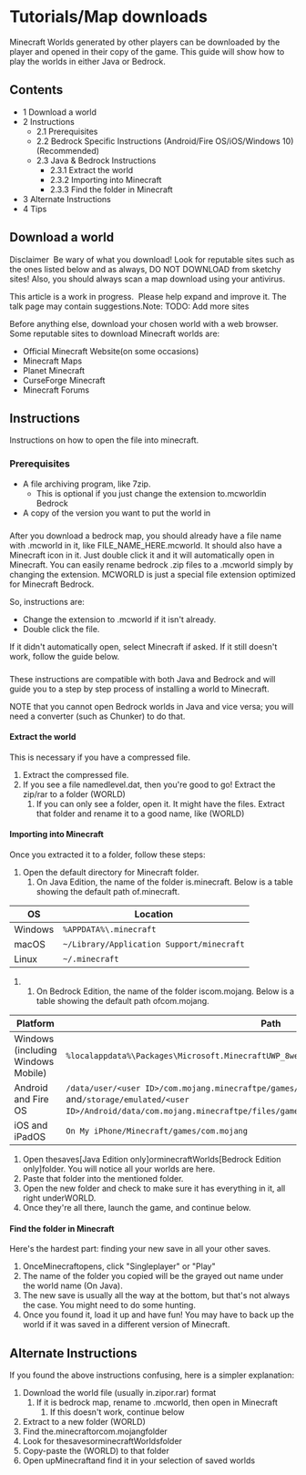 # Tutorials/Map downloads
Minecraft Worlds generated by other players can be downloaded by the player and opened in their copy of the game. This guide will show how to play the worlds in either Java or Bedrock.

## Contents
- 1 Download a world
- 2 Instructions
	- 2.1 Prerequisites
	- 2.2 Bedrock Specific Instructions (Android/Fire OS/iOS/Windows 10) (Recommended)
	- 2.3 Java & Bedrock Instructions
		- 2.3.1 Extract the world
		- 2.3.2 Importing into Minecraft
		- 2.3.3 Find the folder in Minecraft
- 3 Alternate Instructions
- 4 Tips

## Download a world



Disclaimer 
Be wary of what you download! Look for reputable sites such as the ones listed below and as always, DO NOT DOWNLOAD from sketchy sites! Also, you should always scan a map download using your antivirus.



  

This article is a work in progress. 
Please help expand and improve it. The talk page may contain suggestions.Note: TODO: Add more sites


Before anything else, download your chosen world with a web browser.
Some reputable sites to download Minecraft worlds are:

- Official Minecraft Website(on some occasions)
- Minecraft Maps
- Planet Minecraft
- CurseForge Minecraft
- Minecraft Forums

## Instructions
Instructions on how to open the file into minecraft.

### Prerequisites
- A file archiving program, like 7zip.
	- This is optional if you just change the extension to.mcworldin Bedrock
- A copy of the version you want to put the world in

### 
After you download a bedrock map, you should already have a file name with .mcworld in it, like FILE_NAME_HERE.mcworld. It should also have a Minecraft icon in it. Just double click it and it will automatically open in Minecraft. 
You can easily rename bedrock .zip files to a .mcworld simply by changing the extension. MCWORLD is just a special file extension optimized for Minecraft Bedrock.

So, instructions are:

- Change the extension to .mcworld if it isn't already.
- Double click the file.

If it didn't automatically open, select Minecraft if asked. If it still doesn't work, follow the guide below.

### 
These instructions are compatible with both Java and Bedrock and will guide you to a step by step process of installing a world to Minecraft.

NOTE that you cannot open Bedrock worlds in Java and vice versa; you will need a converter (such as Chunker) to do that.

#### Extract the world
This is necessary if you have a compressed file.

1. Extract the compressed file.
2. If you see a file namedlevel.dat, then you're good to go! Extract the zip/rar to a folder (WORLD)
	1. If you can only see a folder, open it. It might have the files. Extract that folder and rename it to a good name, like (WORLD)

#### Importing into Minecraft
Once you extracted it to a folder, follow these steps:

1. Open the default directory for Minecraft folder.
	1. On Java Edition, the name of the folder is.minecraft. Below is a table showing the default path of.minecraft.

| OS      | Location                                  |
|---------|-------------------------------------------|
| Windows | `%APPDATA%\.minecraft`                    |
| macOS   | `~/Library/Application Support/minecraft` |
| Linux   | `~/.minecraft`                            |

1. 
	1. On Bedrock Edition, the name of the folder iscom.mojang. Below is a table showing the default path ofcom.mojang.

| Platform                           | Path                                                                                                                                                                           |
|------------------------------------|--------------------------------------------------------------------------------------------------------------------------------------------------------------------------------|
| Windows (including Windows Mobile) | `%localappdata%\Packages\Microsoft.MinecraftUWP_8wekyb3d8bbwe\LocalState\games\com.mojang`                                                                                     |
| Android and Fire OS                | `/data/user/<user ID>/com.mojang.minecraftpe/games/com.mojang`(internal) and`/storage/emulated/<user ID>/Android/data/com.mojang.minecraftpe/files/games/com.mojang`(external) |
| iOS and iPadOS                     | `On My iPhone/Minecraft/games/com.mojang`                                                                                                                                      |

1. Open thesaves‌[Java Edition  only]orminecraftWorlds‌[Bedrock Edition  only]folder. You will notice all your worlds are here.
2. Paste that folder into the mentioned folder.
3. Open the new folder and check to make sure it has everything in it, all right underWORLD.
4. Once they're all there, launch the game, and continue below.



#### Find the folder in Minecraft
Here's the hardest part: finding your new save in all your other saves.

1. OnceMinecraftopens, click "Singleplayer" or "Play"
2. The name of the folder you copied will be the grayed out name under the world name (On Java).
3. The new save is usually all the way at the bottom, but that's not always the case. You might need to do some hunting.
4. Once you found it, load it up and have fun! You may have to back up the world if it was saved in a different version of Minecraft.

## Alternate Instructions
If you found the above instructions confusing, here is a simpler explanation:

1. Download the world file (usually in.zipor.rar) format
	1. If it is bedrock map, rename to .mcworld, then open in Minecraft
		1. If this doesn't work, continue below
2. Extract to a new folder (WORLD)
3. Find the.minecraftorcom.mojangfolder
4. Look for thesavesorminecraftWorldsfolder
5. Copy-paste the (WORLD) to that folder
6. Open upMinecraftand find it in your selection of saved worlds

